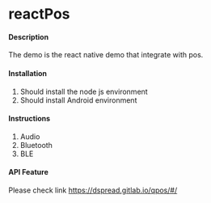 # reactPos

#### Description
The demo is the react native demo that integrate with pos.

#### Installation

1.  Should install the node js environment
2.  Should install Android environment

#### Instructions

1.  Audio
2.  Bluetooth
3.  BLE


#### API Feature

 Please check link https://dspread.gitlab.io/qpos/#/
